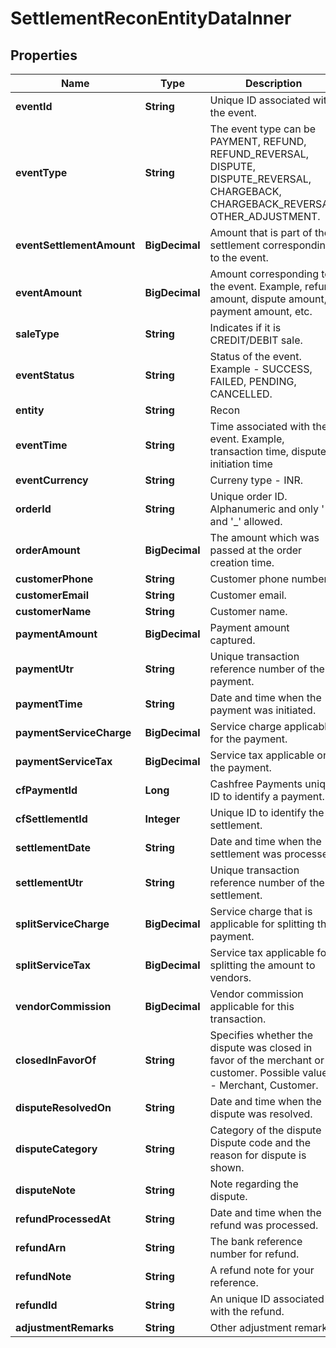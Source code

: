 

# SettlementReconEntityDataInner


## Properties

| Name | Type | Description | Notes |
|------------ | ------------- | ------------- | -------------|
|**eventId** | **String** | Unique ID associated with the event. |  [optional] |
|**eventType** | **String** | The event type can be PAYMENT, REFUND, REFUND_REVERSAL, DISPUTE, DISPUTE_REVERSAL, CHARGEBACK, CHARGEBACK_REVERSAL, OTHER_ADJUSTMENT. |  [optional] |
|**eventSettlementAmount** | **BigDecimal** | Amount that is part of the settlement corresponding to the event. |  [optional] |
|**eventAmount** | **BigDecimal** | Amount corresponding to the event. Example, refund amount, dispute amount, payment amount, etc. |  [optional] |
|**saleType** | **String** | Indicates if it is CREDIT/DEBIT sale. |  [optional] |
|**eventStatus** | **String** | Status of the event. Example - SUCCESS, FAILED, PENDING, CANCELLED. |  [optional] |
|**entity** | **String** | Recon |  [optional] |
|**eventTime** | **String** | Time associated with the event. Example, transaction time, dispute initiation time |  [optional] |
|**eventCurrency** | **String** | Curreny type - INR. |  [optional] |
|**orderId** | **String** | Unique order ID. Alphanumeric and only &#39;-&#39; and &#39;_&#39; allowed. |  [optional] |
|**orderAmount** | **BigDecimal** | The amount which was passed at the order creation time. |  [optional] |
|**customerPhone** | **String** | Customer phone number. |  [optional] |
|**customerEmail** | **String** | Customer email. |  [optional] |
|**customerName** | **String** | Customer name. |  [optional] |
|**paymentAmount** | **BigDecimal** | Payment amount captured. |  [optional] |
|**paymentUtr** | **String** | Unique transaction reference number of the payment. |  [optional] |
|**paymentTime** | **String** | Date and time when the payment was initiated. |  [optional] |
|**paymentServiceCharge** | **BigDecimal** | Service charge applicable for the payment. |  [optional] |
|**paymentServiceTax** | **BigDecimal** | Service tax applicable on the payment. |  [optional] |
|**cfPaymentId** | **Long** | Cashfree Payments unique ID to identify a payment. |  [optional] |
|**cfSettlementId** | **Integer** | Unique ID to identify the settlement. |  [optional] |
|**settlementDate** | **String** | Date and time when the settlement was processed. |  [optional] |
|**settlementUtr** | **String** | Unique transaction reference number of the settlement. |  [optional] |
|**splitServiceCharge** | **BigDecimal** | Service charge that is applicable for splitting the payment. |  [optional] |
|**splitServiceTax** | **BigDecimal** | Service tax applicable for splitting the amount to vendors. |  [optional] |
|**vendorCommission** | **BigDecimal** | Vendor commission applicable for this transaction. |  [optional] |
|**closedInFavorOf** | **String** | Specifies whether the dispute was closed in favor of the merchant or customer. Possible values - Merchant, Customer. |  [optional] |
|**disputeResolvedOn** | **String** | Date and time when the dispute was resolved. |  [optional] |
|**disputeCategory** | **String** | Category of the dispute - Dispute code and the reason for dispute is shown. |  [optional] |
|**disputeNote** | **String** | Note regarding the dispute. |  [optional] |
|**refundProcessedAt** | **String** | Date and time when the refund was processed. |  [optional] |
|**refundArn** | **String** | The bank reference number for refund. |  [optional] |
|**refundNote** | **String** | A refund note for your reference. |  [optional] |
|**refundId** | **String** | An unique ID associated with the refund. |  [optional] |
|**adjustmentRemarks** | **String** | Other adjustment remarks. |  [optional] |



